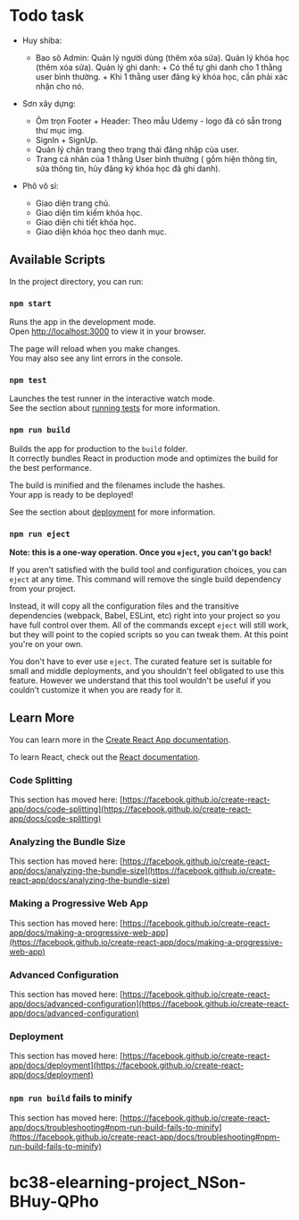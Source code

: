 # Todo task

- Huy shiba:
  + Bao sô Admin: Quản lý người dùng (thêm xóa sửa).
		  Quản lý khóa học (thêm xóa sửa).
		  Quản lý ghi danh:
			+ Có thể tự ghi danh cho 1 thằng user bình thường.
			+ Khi 1 thằng user đăng ký khóa học, cần phải xác nhận cho nó.
			
- Sơn xây dựng:
  + Ôm trọn Footer + Header: Theo mẫu Udemy - logo đã có sẵn trong thư mục img.
  + SignIn + SignUp.
  + Quản lý chặn trang theo trạng thái đăng nhập của user.
  + Trang cá nhân của 1 thằng User bình thường
    ( gồm hiện thông tin, sửa thông tin, hủy đăng ký khóa học đã ghi danh).

- Phô vô sỉ:
  + Giao diện trang chủ.
  + Giao diện tìm kiếm khóa học.
  + Giao diện chi tiết khóa học.
  + Giao diện khóa học theo danh mục.

## Available Scripts

In the project directory, you can run:

### `npm start`

Runs the app in the development mode.\
Open [http://localhost:3000](http://localhost:3000) to view it in your browser.

The page will reload when you make changes.\
You may also see any lint errors in the console.

### `npm test`

Launches the test runner in the interactive watch mode.\
See the section about [running tests](https://facebook.github.io/create-react-app/docs/running-tests) for more information.

### `npm run build`

Builds the app for production to the `build` folder.\
It correctly bundles React in production mode and optimizes the build for the best performance.

The build is minified and the filenames include the hashes.\
Your app is ready to be deployed!

See the section about [deployment](https://facebook.github.io/create-react-app/docs/deployment) for more information.

### `npm run eject`

**Note: this is a one-way operation. Once you `eject`, you can't go back!**

If you aren't satisfied with the build tool and configuration choices, you can `eject` at any time. This command will remove the single build dependency from your project.

Instead, it will copy all the configuration files and the transitive dependencies (webpack, Babel, ESLint, etc) right into your project so you have full control over them. All of the commands except `eject` will still work, but they will point to the copied scripts so you can tweak them. At this point you're on your own.

You don't have to ever use `eject`. The curated feature set is suitable for small and middle deployments, and you shouldn't feel obligated to use this feature. However we understand that this tool wouldn't be useful if you couldn't customize it when you are ready for it.

## Learn More

You can learn more in the [Create React App documentation](https://facebook.github.io/create-react-app/docs/getting-started).

To learn React, check out the [React documentation](https://reactjs.org/).

### Code Splitting

This section has moved here: [https://facebook.github.io/create-react-app/docs/code-splitting](https://facebook.github.io/create-react-app/docs/code-splitting)

### Analyzing the Bundle Size

This section has moved here: [https://facebook.github.io/create-react-app/docs/analyzing-the-bundle-size](https://facebook.github.io/create-react-app/docs/analyzing-the-bundle-size)

### Making a Progressive Web App

This section has moved here: [https://facebook.github.io/create-react-app/docs/making-a-progressive-web-app](https://facebook.github.io/create-react-app/docs/making-a-progressive-web-app)

### Advanced Configuration

This section has moved here: [https://facebook.github.io/create-react-app/docs/advanced-configuration](https://facebook.github.io/create-react-app/docs/advanced-configuration)

### Deployment

This section has moved here: [https://facebook.github.io/create-react-app/docs/deployment](https://facebook.github.io/create-react-app/docs/deployment)

### `npm run build` fails to minify

This section has moved here: [https://facebook.github.io/create-react-app/docs/troubleshooting#npm-run-build-fails-to-minify](https://facebook.github.io/create-react-app/docs/troubleshooting#npm-run-build-fails-to-minify)
# bc38-elearning-project_NSon-BHuy-QPho
